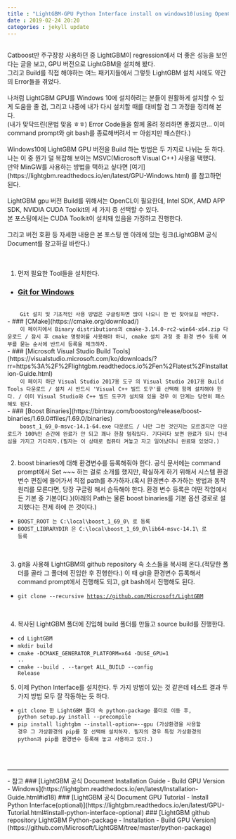 ```yaml
---
title : "LightGBM-GPU Python Interface install on windows10(using OpenCL, Boost, CMake, and VS Build Tools, OpenCL by CUDA Toolkit)"
date : 2019-02-24 20:20
categories : jekyll update
---
```

<br/>
Catboost만 주구장창 사용하던 중 LightGBM이 regression에서 더 좋은 성능을 보인다는 글을 보고, GPU 버전으로 LightGBM을 설치해 봤다.<br/>
그리고 Build를 직접 해야하는 여느 패키지들에서 그렇듯 LightGBM 설치 시에도 약간의 Error들을 겪었다.<br/>
<br/>
나처럼 LightGBM GPU를 Windows 10에 설치하려는 분들이 원활하게 설치할 수 있게 도움을 줄 겸, 
그리고 나중에 내가 다시 설치할 때를 대비할 겸 그 과정을 정리해 본다.<br/>
(내가 맞닥뜨린(문법 맞음 ㅎㅎ) Error Code들을 함께 올려 정리하면 좋겠지만... 이미 command prompt와 git bash를 종료해버려서 ㅠ 아쉽지만 패스한다.)<br/>
<br/>
Windows10에 LightGBM GPU 버전을 Build 하는 방법은 두 가지로 나뉘는 듯 하다.<br/>
나는 이 중 뭔가 덜 복잡해 보이는 MSVC(Microsoft Visual C++) 사용을 택했다.<br/>
만약 MinGW를 사용하는 방법을 택하고 싶다면 [여기](https://lightgbm.readthedocs.io/en/latest/GPU-Windows.html) 를 참고하면 된다.<br/>
<br/>
LightGBM gpu 버전 Build를 위해서는 OpenCL이 필요한데, Intel SDK, AMD APP SDK, NVIDIA CUDA Toolkit의 세 가지 중 선택할 수 있다.<br/>
본 포스팅에서는 CUDA Toolkit이 설치돼 있음을 가정하고 진행한다.<br/>
<br/>
그리고 버전 호환 등 자세한 내용은 본 포스팅 맨 아래에 있는 링크(LightGBM 공식 Document를 참고하길 바란다.)<br/>
<br/>
<br/>

1. 먼저 필요한 Tool들을 설치한다.
- ### [Git for Windows](https://git-scm.com/download/win)
<code>
	Git 설치 및 기초적인 사용 방법은 구글링하면 많이 나오니 한 번 찾아보길 바란다.
</code>
- ### [CMake](https://cmake.org/download/)
<code>
	이 페이지에서 Binary distributions의 cmake-3.14.0-rc2-win64-x64.zip 다운로드 / 잠시 후 cmake 명령어를 사용해야 하니, cmake 설치 과정 중 환경 변수 등록 여부를 묻는 순서에 반드시 등록을 체크하자.
</code>
- ### [Microsoft Visual Studio Build Tools](https://visualstudio.microsoft.com/ko/downloads/?rr=https%3A%2F%2Flightgbm.readthedocs.io%2Fen%2Flatest%2FInstallation-Guide.html)
<code>
	이 페이지 하단 Visual Studio 2017용 도구 의 Visual Studio 2017용 Build Tools 다운로드 / 설치 시 반드시 'Visual C++ 빌드 도구'를 선택해 함께 설치해야 한다. / 이미 Visual Studio와 C++ 빌드 도구가 설치돼 있을 경우 이 단계는 당연히 패스해도 된다.
</code>
- ### [Boost Binaries](https://bintray.com/boostorg/release/boost-binaries/1.69.0#files/1.69.0/binaries)
<code>
	boost_1_69_0-msvc-14.1-64.exe 다운로드 / 나만 그런 것인지는 모르겠지만 다운로드가 100%인 순간에 완료가 안 되고 꽤나 한참 멈춰있다. 기다리다 보면 완료가 되니 인내심을 가지고 기다리자.(필자는 이 상태로 컴퓨터 켜놓고 자고 일어났더니 완료돼 있었다.)
</code>
</br>

2. boost binaries에 대해 환경변수를 등록해줘야 한다. 공식 문서에는 command prompt에서 Set ~~~ 하는 걸로 소개를 했지만, 확실하게 하기 위해서 시스템 환경 변수 편집에 들어가서 직접 path를 추가하자.(혹시 환경변수 추가하는 방법과 동작 원리를 모른다면, 당장 구글링 해서 습득해야 한다. 환경 변수 등록은 어떤 작업에서든 기본 중 기본이다.)(아래의 Path는 물론 boost binaries를 기본 옵션 경로로 설치했다는 전제 하에 쓴 것이다.)
- <code>BOOST_ROOT 는 C:\local\boost_1_69_0\ 로 등록</code>
- <code>BOOST_LIBRARYDIR 은 C:\local\boost_1_69_0\lib64-msvc-14.1\ 로 등록</code>
</br>

3. git을 사용해 LightGBM의 github repository 속 소스들을 복사해 온다.(적당한 폴더를 골라 그 폴더에 진입한 후 진행한다.) 이 때 git을 환경변수 등록해서 command prompt에서 진행해도 되고, git bash에서 진행해도 된다.
- <code>git clone --recursive https://github.com/Microsoft/LightGBM</code>
</br>

4. 복사된 LightGBM 폴더에 진입해 build 폴더를 만들고 source build를 진행한다.
- <code>cd LightGBM</code>
- <code>mkdir build</code>
- <code>cmake -DCMAKE_GENERATOR_PLATFORM=x64 -DUSE_GPU=1 ..</code>
- <code>cmake --build . --target ALL_BUILD --config Release</code>

5. 이제 Python Interface를 설치한다. 두 가지 방법이 있는 것 같은데 테스트 결과 두 가지 방법 모두 잘 작동하는 듯 하다.
- <code>git clone 한 LightGBM 폴더 속 python-package 폴더로 이동 후, python setup.py install --precompile</code>
- <code>pip install lightgbm --install-option=--gpu
(가상환경을 사용할 경우 그 가상환경의 pip를 잘 선택해 설치하자. 필자의 경우 특정 가상환경의 python과 pip를 환경변수 등록해 놓고 사용하고 있다.)</code>
</br>
</br>

<hr />
- 참고
### [LightGBM 공식 Document Installation Guide - Build GPU Version - Windows](https://lightgbm.readthedocs.io/en/latest/Installation-Guide.html#id18)
### [LightGBM 공식 Document GPU Tutorial - Install Python Interface(optional)](https://lightgbm.readthedocs.io/en/latest/GPU-Tutorial.html#install-python-interface-optional)
### [LightGBM github repository LightGBM Python-package - Installation - Build GPU Version](https://github.com/Microsoft/LightGBM/tree/master/python-package)